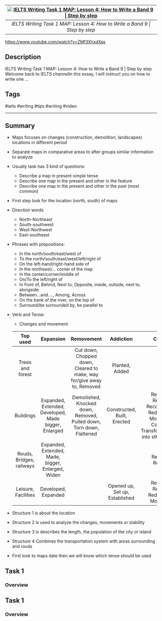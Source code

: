 |[![IELTS Writing Task 1 MAP: Lesson 4: How to Write a Band 9 \| Step by step](https://img.youtube.com/vi/ZMf3XhxdXas/maxresdefault.jpg)](https://www.youtube.com/watch?v=ZMf3XhxdXas)|
|:---:|
|*IELTS Writing Task 1 MAP: Lesson 4: How to Write a Band 9 \| Step by step*|

<https://www.youtube.com/watch?v=ZMf3XhxdXas>

## Description

IELTS Writing Task 1 MAP: Lesson 4: How to Write a Band 9 | Step by step Welcome back to IELTS channelIn this essay, I will instruct you on how to write one ...

## Tags

#ietls #writing #tips #writing #video

------------------------------------------------------------------------

## Summary
- Maps focuses on changes (construction, demolition, landscapes) locations in different period
- Separate maps in comparative areas to after groups similar information to analyze
- Usually task has 3 kind of questions:
  - Describe a map in present simple tense
  - Describe one map in the present and other in the feature
  - Describe one map in the present and other in the past (most common)
- First step look for the location (north, south) of maps
- Direction words
  - North-Northeast
  - South-southwest
  - West-Northwest
  - East-southeast
- Phrases with prepositions:
  - In the north/south/east/west of
  - To the north/south/east/west/left/right of
  - On the left-hand/right-hand side of
  - In the northeast/... corner of the map
  - In the center/corner/middle of
  - On/To the left/right of
  - In front of, Behind, Next to, Opposite, inside, outside, next to, alongside
  - Between...and...., Among, Across
  - On the bank of the river, on the top of
  - Surround/be surrounded by, be parallel to
- Verb and Tense:
  - Changes and movement

  | Top used | Expansion | Removement | Addiction | Changes |
  |:---:|:---:|:---:|:---:|:---:|
  | Trees and forest || Cut down, Chopped down, Cleared to make, way for/give away to, Removed | Planted, Added ||
  | Buildings | Expanded, Extended, Developed, Made bigger, Enlarged | Demolished, Knocked down, Removed, Pulled down, Torn down, Flattened | Constructed, Built, Erected | Renovated, Replaced, Reconstructed, Redeveloped, Modernised, Converted, Transformed/turned into sth), Relocated |
  | Rouds, Bridges, railways| Expanded, Extended, Made, bigger, Enlarged, Widen || | Reopened, Replaced |
  | Leisure, Facilities | Developed, Expanded || Opened up, Set up, Established | Renovated, Replaced, Redeveloped, Modernised |
- Structure 1 is about the location 
- Structure 2 is used to analyze the changes, movements or stability
- Structure 3 is describes the length, the population of the city or island
- Structure 4 Combines the transportation system with areas surrounding and rouds
- First look to maps date then we will know which tense should be used


## Task 1

### Overview

## Task 1

### Overview
